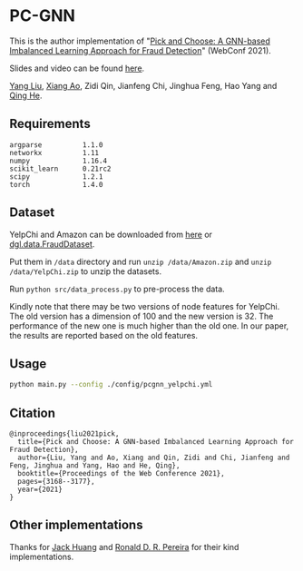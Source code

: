 # PC-GNN

This is the author implementation of "[Pick and Choose: A GNN-based Imbalanced Learning Approach for Fraud Detection](https://dl.acm.org/doi/abs/10.1145/3442381.3449989)" (WebConf 2021).

Slides and video can be found [here](https://ponderly.github.io/).

[Yang Liu](https://ponderly.github.io/), [Xiang Ao](https://aoxaustin.github.io/), Zidi Qin, Jianfeng Chi, Jinghua Feng, Hao Yang and [Qing He](http://people.ucas.ac.cn/~heqing?language=en). 

## Requirements

```
argparse          1.1.0
networkx          1.11
numpy             1.16.4
scikit_learn      0.21rc2
scipy             1.2.1
torch             1.4.0
```

## Dataset

YelpChi and Amazon can be downloaded from [here](https://github.com/YingtongDou/CARE-GNN/tree/master/data) or [dgl.data.FraudDataset](https://docs.dgl.ai/api/python/dgl.data.html#fraud-dataset).

Put them in `/data` directory and run `unzip /data/Amazon.zip` and `unzip /data/YelpChi.zip` to unzip the datasets.

Run `python src/data_process.py` to pre-process the data.

Kindly note that there may be two versions of node features for YelpChi. The old version has a dimension of 100 and the new version is 32. The performance of the new one is much higher than the old one. In our paper, the results are reported based on the old features.

## Usage

```sh
python main.py --config ./config/pcgnn_yelpchi.yml
```

## Citation

```
@inproceedings{liu2021pick,
  title={Pick and Choose: A GNN-based Imbalanced Learning Approach for Fraud Detection},
  author={Liu, Yang and Ao, Xiang and Qin, Zidi and Chi, Jianfeng and Feng, Jinghua and Yang, Hao and He, Qing},
  booktitle={Proceedings of the Web Conference 2021},
  pages={3168--3177},
  year={2021}
}
```

## Other implementations

Thanks for [Jack Huang](https://github.com/f26401004/PC-GNN) and [Ronald D. R. Pereira](https://github.com/ronaldpereira/pick-and-choose-gnn) for their kind implementations.